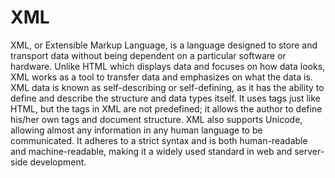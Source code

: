 # XML

XML, or Extensible Markup Language, is a language designed to store and transport data without being dependent on a particular software or hardware. Unlike HTML which displays data and focuses on how data looks, XML works as a tool to transfer data and emphasizes on what the data is. XML data is known as self-describing or self-defining, as it has the ability to define and describe the structure and data types itself. It uses tags just like HTML, but the tags in XML are not predefined; it allows the author to define his/her own tags and document structure. XML also supports Unicode, allowing almost any information in any human language to be communicated. It adheres to a strict syntax and is both human-readable and machine-readable, making it a widely used standard in web and server-side development.